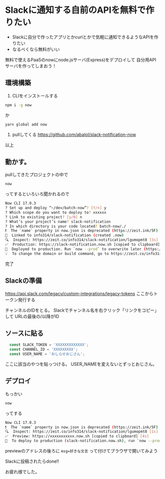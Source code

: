 # Slackに通知する自前のAPIを無料で作りたい

- Slackに自分で作ったアプリとかcurlとかで気軽に通知できるようなAPIを作りたい
- なるべくなら無料がいい

無料で使えるPaaSのnowにnode.jsサーバ(Express)をデプロイして
自分用APIサーバを作ってしまおう！

## 環境構築

1. CLIをインストールする
``` bash
npm i -g now
```
か
``` bash
yarn global add now
```

1. pullしてくる
https://github.com/abalol/slack-notification-now

以上

## 動かす。
pullしてきたプロジェクトの中で
``` bash
now
```
ってするといろいろ聞かれるので
``` bash
Now CLI 17.0.3
? Set up and deploy “~/dev/batch-now”? [Y/n] y
? Which scope do you want to deploy to? xxxxxx
? Link to existing project? [y/N] n
? What’s your project’s name? slack-notification
? In which directory is your code located? batch-now/./
❗️  The `name` property in now.json is deprecated (https://zeit.ink/5F)
🔗  Linked to info314/slack-notification (created .now)
🔍  Inspect: https://zeit.co/info314/slack-notification/lgumopmt8 [3s]
✅  Production: https://slack-notification.now.sh [copied to clipboard] [15s]
📝  Deployed to production. Run `now --prod` to overwrite later (https://zeit.ink/2F).
💡  To change the domain or build command, go to https://zeit.co/info314/slack-notification/settings
```
完了

## Slackの準備
https://api.slack.com/legacy/custom-integrations/legacy-tokens
ここからトークン発行する

チャンネルのIDをとる。
Slackでチャンネル名を右クリック「リンクをコピー」して
URLの最後の/以降がID

## ソースに貼る
``` javascript
  const SLACK_TOKEN = 'XXXXXXXXXXXXX'; 
  const CHANNEL_ID = 'XXXXXXXXX';
  const USER_NAME = 'おしらせおじさん';
```
ここに該当のやつを貼っつける。
USER_NAMEを変えないとずっとおじさん。

## デプロイ
もっかい
``` bash
now
```

ってする
``` bash
Now CLI 17.0.3
❗️  The `name` property in now.json is deprecated (https://zeit.ink/5F)
🔍  Inspect: https://zeit.co/info314/slack-notification/lgumopmt8 [1s]
✅  Preview: https://xxxxxxxxxxx.now.sh [copied to clipboard] [4s]
📝  To deploy to production (slack-notification.now.sh), run `now --prod`
```

previewのアドレスの後ろに `msg=好きな文言`
って付けてブラウザで開いてみよう

Slackに投稿されたらdone!!

お疲れ様でした。
